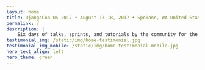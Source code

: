 ```yaml
---
layout: home
title: DjangoCon US 2017 • August 13-18, 2017 • Spokane, WA United States
permalink: /
description: |
    Six days of talks, sprints, and tutorials by the community for the community.
testimonial_img: /static/img/home-testimonial.jpg
testimonial_img_mobile: /static/img/home-testimonial-mobile.jpg
hero_text_align: left
hero_theme: green
---
```

